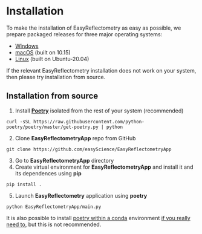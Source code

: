 # Installation

To make the installation of EasyReflectometry as easy as possible, we prepare packaged releases for three major operating systems: 

- [Windows](https://github.com/easyScience/EasyReflectometryApp/releases/download/v0.0.8-beta/EasyReflectometry_Windows_x86-32_v0.0.8-beta.exe)
- [macOS](https://github.com/easyScience/EasyReflectometryApp/releases/download/v0.0.8-beta/EasyReflectometry_macOS_x86-64_v0.0.8-beta.zip) (built on 10.15)
- [Linux](https://github.com/easyScience/EasyReflectometryApp/releases/download/v0.0.8-beta/EasyReflectometry_Linux_x86-64_v0.0.8-beta.zip) (built on Ubuntu-20.04)

If the relevant EasyReflectometry installation does not work on your system, then please try installation from source. 

## Installation from source

1. Install [**Poetry**](https://python-poetry.org/docs/) isolated from the rest of your system (recommended)
  ```
  curl -sSL https://raw.githubusercontent.com/python-poetry/poetry/master/get-poetry.py | python
  ```
2. Clone **EasyReflectometryApp** repo from GitHub
  ```
  git clone https://github.com/easyScience/EasyReflectometryApp
  ```
3. Go to **EasyReflectometryApp** directory
4. Create virtual environment for **EasyReflectometryApp** and install it and its dependences using **pip** 
  ```
  pip install .
  ```  
5. Launch **EasyReflectometry** application using **poetry**
  ```
  python EasyReflectometryApp/main.py
  ```

It is also possible to install [poetry within a conda](https://anaconda.org/conda-forge/poetry) environment [if you really need to](https://xkcd.com/1987/), but this is not recommended.
